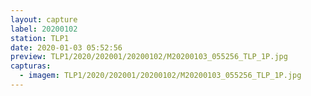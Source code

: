 ```yaml
---
layout: capture
label: 20200102
station: TLP1
date: 2020-01-03 05:52:56
preview: TLP1/2020/202001/20200102/M20200103_055256_TLP_1P.jpg
capturas:
  - imagem: TLP1/2020/202001/20200102/M20200103_055256_TLP_1P.jpg
---
```

